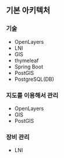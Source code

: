 ## 기본 아키텍처
### 기술
- OpenLayers
- LNI
- GIS
- thymeleaf
- Spring Boot
- PostGIS
- PostgreSQL(DB)


### 지도를 이용해서 관리
- OpenLayers
- GIS
- PostGIS
### 장비 관리
- LNI
